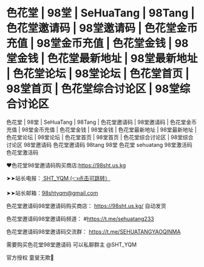 # 色花堂 | 98堂 | SeHuaTang | 98Tang | 色花堂邀请码 | 98堂邀请码 | 色花堂金币充值 | 98堂金币充值 | 色花堂金钱 | 98堂金钱 | 色花堂最新地址 | 98堂最新地址 | 色花堂论坛 | 98堂论坛 | 色花堂首页 | 98堂首页 | 色花堂综合讨论区 | 98堂综合讨论区
色花堂 | 98堂 | SeHuaTang | 98Tang | 色花堂邀请码 | 98堂邀请码 | 色花堂金币充值 | 98堂金币充值 | 色花堂金钱 | 98堂金钱 | 色花堂最新地址 | 98堂最新地址 | 色花堂论坛 | 98堂论坛 | 色花堂首页 | 98堂首页 | 色花堂综合讨论区 | 98堂综合讨论区
98堂邀请码 色花堂邀请码 98tang 98堂 色花堂 sehuatang 98堂激活码 色花堂激活码 

❤️色花堂98堂邀请码购买商店:https://98sht.us.kg

➤➤站长电报：[ SHT_YQM  (👈点击可跳转）](https://t.me/SHT_YQM)

➤➤站长邮箱：98shtyqm@gmail.com

色花堂邀请码98堂邀请码购买商店：
https://98sht.us.kg/
自动发货

色花堂邀请码98堂邀请码频道：
#https://t.me/sehuatang233

色花堂邀请码98堂邀请码交流群：
https://t.me/SEHUATANGYAOQINMA

需要购买色花堂98堂邀请码
可以私聊群主 @SHT_YQM

官方授权 童叟无欺🫡

